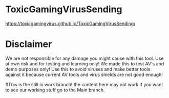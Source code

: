 # ToxicGamingVirusSending
 https://toxicgamingvirus.github.io/ToxicGamingVirusSending/

# Disclaimer 
We are not responsible for any damage you might cause with this tool. Use at own risk and for testing and learning only! We made this to test AV's and demo purposes only! Use this to avoid viruses and make better tools against it because current AV tools and virus shields are not good enough!

#This is the still in work branch!
the content here may not work if you want to see our working stuff go to the Main branch.